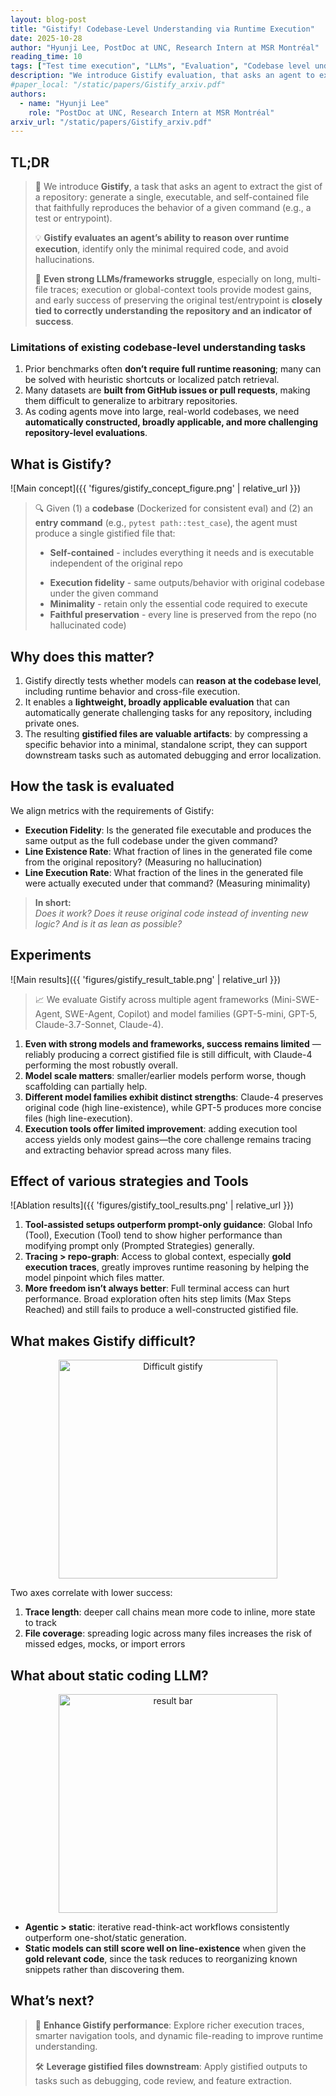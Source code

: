 ```yaml
---
layout: blog-post
title: "Gistify! Codebase-Level Understanding via Runtime Execution"
date: 2025-10-28
author: "Hyunji Lee, PostDoc at UNC, Research Intern at MSR Montréal"
reading_time: 10
tags: ["Test time execution", "LLMs", "Evaluation", "Codebase level understanding"]
description: "We introduce Gistify evaluation, that asks an agent to extract the gist of a repository. "
#paper_local: "/static/papers/Gistify_arxiv.pdf"
authors:
  - name: "Hyunji Lee"
    role: "PostDoc at UNC, Research Intern at MSR Montréal"
arxiv_url: "/static/papers/Gistify_arxiv.pdf"
---
```


## TL;DR
> 💭 We introduce **Gistify**, a task that asks an agent to extract the gist of a repository: generate a single, executable, and self-contained file that faithfully reproduces the behavior of a given command (e.g., a test or entrypoint).
>
> 💡 **Gistify evaluates an agent’s ability to reason over runtime execution**, identify only the minimal required code, and avoid hallucinations. 
>
> 🤯 **Even strong LLMs/frameworks struggle**, especially on long, multi-file traces; execution or global-context tools provide modest gains, and early success of preserving the original test/entrypoint is **closely tied to correctly understanding the repository and an indicator of success**.

### Limitations of existing codebase-level understanding tasks
1. Prior benchmarks often **don’t require full runtime reasoning**; many can be solved with heuristic shortcuts or localized patch retrieval.
2. Many datasets are **built from GitHub issues or pull requests**, making them difficult to generalize to arbitrary repositories.
3. As coding agents move into large, real-world codebases, we need **automatically constructed, broadly applicable, and more challenging repository-level evaluations**.

## What is Gistify?
![Main concept]({{ 'figures/gistify_concept_figure.png' | relative_url }})

> 🔍 Given (1) a **codebase** (Dockerized for consistent eval) and (2) an **entry command** (e.g., `pytest path::test_case`), the agent must produce a single gistified file that:
>
> * **Self-contained** - includes everything it needs and is executable independent of the original repo
> - **Execution fidelity** - same outputs/behavior with original codebase under the given command
> - **Minimality** - retain only the essential code required to execute
> - **Faithful preservation** - every line is preserved from the repo (no hallucinated code)

## Why does this matter?
1. Gistify directly tests whether models can **reason at the codebase level**, including runtime behavior and cross-file execution.
2. It enables a **lightweight, broadly applicable evaluation** that can automatically generate challenging tasks for any repository, including private ones.
3. The resulting **gistified files are valuable artifacts**: by compressing a specific behavior into a minimal, standalone script, they can support downstream tasks such as automated debugging and error localization.

## How the task is evaluated
We align metrics with the requirements of Gistify:
- **Execution Fidelity**: Is the generated file executable and produces the same output as the full codebase under the given command?
- **Line Existence Rate**: What fraction of lines in the generated file come from the original repository? (Measuring no hallucination)
- **Line Execution Rate**: What fraction of the lines in the generated file were actually executed under that command? (Measuring minimality)

> **In short:**  
> *Does it work?* *Does it reuse original code instead of inventing new logic?* *And is it as lean as possible?* 

## Experiments
![Main results]({{ 'figures/gistify_result_table.png' | relative_url }})

> 📈 We evaluate Gistify across multiple agent frameworks (Mini-SWE-Agent, SWE-Agent, Copilot) and model families (GPT-5-mini, GPT-5, Claude-3.7-Sonnet, Claude-4).

1. **Even with strong models and frameworks, success remains limited** — reliably producing a correct gistified file is still difficult, with Claude-4 performing the most robustly overall.
2. **Model scale matters**: smaller/earlier models perform worse, though scaffolding can partially help.
3. **Different model families exhibit distinct strengths**: Claude-4 preserves original code (high line-existence), while GPT-5 produces more concise files (high line-execution).
4. **Execution tools offer limited improvement**: adding execution tool access yields only modest gains—the core challenge remains tracing and extracting behavior spread across many files.


## Effect of various strategies and Tools
![Ablation results]({{ 'figures/gistify_tool_results.png' | relative_url }})

1. **Tool-assisted setups outperform prompt-only guidance**: Global Info (Tool), Execution (Tool) tend to show higher performance than modifying prompt only (Prompted Strategies) generally.
2. **Tracing > repo-graph**: Access to global context, especially **gold execution traces**, greatly improves runtime reasoning by helping the model pinpoint which files matter.
3. **More freedom isn’t always better**: Full terminal access can hurt performance. Broad exploration often hits step limits (Max Steps Reached) and still fails to produce a well-constructed gistified file.

## What makes Gistify difficult?
<p align="center">
  <img src="{{ 'figures/gistify_difficult.png' | relative_url }}" alt="Difficult gistify" width="350"/>
</p>

Two axes correlate with lower success:
1. **Trace length**: deeper call chains mean more code to inline, more state to track
2. **File coverage**: spreading logic across many files increases the risk of missed edges, mocks, or import errors

## What about static coding LLM?
<p align="center">
  <img src="{{ 'figures/gistify_result_bar.png' | relative_url }}" alt="result bar" width="350"/>
</p>

- **Agentic > static**: iterative read-think-act workflows consistently outperform one-shot/static generation.
- **Static models can still score well on line-existence** when given the **gold relevant code**, since the task reduces to reorganizing known snippets rather than discovering them.

## What’s next?
> 🚀 **Enhance Gistify performance**: Explore richer execution traces, smarter navigation tools, and dynamic file-reading to improve runtime understanding.
>
> 🛠️ **Leverage gistified files downstream**: Apply gistified outputs to tasks such as debugging, code review, and feature extraction.

